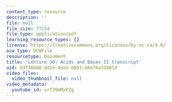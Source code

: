 ```yaml
---
content_type: resource
description: ''
file: null
file_size: 77234
file_type: application/pdf
learning_resource_types: []
license: https://creativecommons.org/licenses/by-nc-sa/4.0/
ocw_type: OCWFile
resourcetype: Document
title: 'Lecture 30: Acids and Bases II transcript'
uid: 03f36b60-dd1e-4ea1-b851-56e76a31b81d
video_files:
  video_thumbnail_file: null
video_metadata:
  youtube_id: xrf39mMxPZg
---
```

